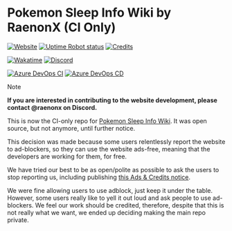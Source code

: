 # Pokemon Sleep Info Wiki by RaenonX (CI Only)

[![Website](https://img.shields.io/badge/Pokemon%20Sleep%20Info%20Wiki%20by%20RaenonX-white?style=for-the-badge&label=Click%20to%20Access&color=blue)](https://pks.raenonx.cc)
[![Uptime Robot status](https://img.shields.io/uptimerobot/status/m796789579-41196d253e8cdc9d8876b277?up_message=Online&down_message=Offline&style=for-the-badge&logo=statuspage&cacheSeconds=60)](https://stats.uptimerobot.com/lHxMIpHwjW)
[![Credits](https://img.shields.io/badge/Credits-white?style=for-the-badge)](https://pks.raenonx.cc/en/docs/view/credits)

[![Wakatime](https://wakatime.com/badge/user/9c3313d2-5936-4c7c-a318-28510e725dae/project/7d9ce108-60c7-47e8-9a0c-d190543e6085.svg?style=for-the-badge)](https://wakatime.com/@RaenonX/projects/stqkuqrtrs)
[![Discord](https://img.shields.io/discord/1138701819464392744?style=for-the-badge&logo=discord&logoColor=white&label=Pok%C3%A9mon%20Eevee%20Sleep%20%2F%20%E3%83%9D%E3%82%B1%E3%82%B9%E3%83%AA&color=blue&cacheSeconds=60)](https://discord.gg/eeveesleep)

[![Azure DevOps CI](https://img.shields.io/azure-devops/build/RaenonX/d551efdd-dd52-423e-9957-7a9f2a56119f/34?style=for-the-badge&logo=azuredevops&label=Azure%20DevOps%20CI&cacheSeconds=60)](https://dev.azure.com/RaenonX/RaenonX/_build?definitionId=34)
[![Azure DevOps CD](https://img.shields.io/azure-devops/release/RaenonX/d551efdd-dd52-423e-9957-7a9f2a56119f/27/27?style=for-the-badge&logo=azurepipelines&label=Azure%20DevOps%20CD&cacheSeconds=60)](https://dev.azure.com/RaenonX/RaenonX/_release?view=all&_a=releases&definitionId=27)

> [!NOTE]  
> **If you are interested in contributing to the website development, please contact @raenonx on Discord.**

This is now the CI-only repo for [Pokemon Sleep Info Wiki](https://pks.raenonx.cc).
It was open source, but not anymore, until further notice.

This decision was made because some users relentlessly report the website to ad-blockers,
so they can use the website ads-free, meaning that the developers are working for them, for free.

We have tried our best to be as open/polite as possible to ask the users to stop reporting us,
including publishing [this Ads & Credits notice](https://pks.raenonx.cc/en/docs/view/site/ads-and-credits).

We were fine allowing users to use adblock, just keep it under the table.
However, some users really like to yell it out loud and ask people to use ad-blockers.
We feel our work should be credited, therefore, despite that this is not really what we want,
we ended up deciding making the main repo private.
